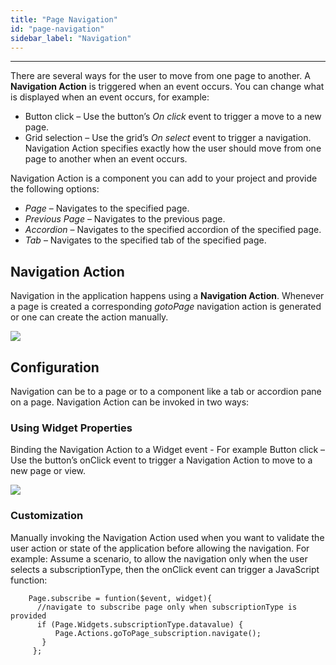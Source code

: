 ```yaml
---
title: "Page Navigation"
id: "page-navigation"
sidebar_label: "Navigation"
---
```

---

There are several ways for the user to move from one page to another. A **Navigation Action** is triggered when an event occurs. You can change what is displayed when an event occurs, for example:

- Button click – Use the button’s _On click_ event to trigger a move to a new page.
- Grid selection – Use the grid’s _On select_ event to trigger a navigation. Navigation Action specifies exactly how the user should move from one page to another when an event occurs.

Navigation Action is a component you can add to your project and provide the following options:

- _Page_ – Navigates to the specified page.
- _Previous Page_ – Navigates to the previous page.
- _Accordion_ – Navigates to the specified accordion of the specified page.
- _Tab_ – Navigates to the specified tab of the specified page.

## Navigation Action

Navigation in the application happens using a **Navigation Action**. Whenever a page is created a corresponding _gotoPage_ navigation action is generated or one can create the action manually. 

[![](/learn/assets/call_var.png)](/learn/assets/call_var.png) 

## Configuration 

Navigation can be to a page or to a component like a tab or accordion pane on a page. Navigation Action can be invoked in two ways:

### Using Widget Properties

Binding the Navigation Action to a Widget event - For example Button click – Use the button’s onClick event to trigger a Navigation Action to move to a new page or view. 

[![](/learn/assets/call_event.png)](/learn/assets/call_event.png)

### Customization
Manually invoking the Navigation Action used when you want to validate the user action or state of the application before allowing the navigation. For example: Assume a scenario, to allow the navigation only when the user selects a subscriptionType, then the onClick event can trigger a JavaScript function:

```    
    Page.subscribe = funtion($event, widget){
      //navigate to subscribe page only when subscriptionType is provided
      if (Page.Widgets.subscriptionType.datavalue) {
          Page.Actions.goToPage_subscription.navigate();
       }
     };
```
    
     

